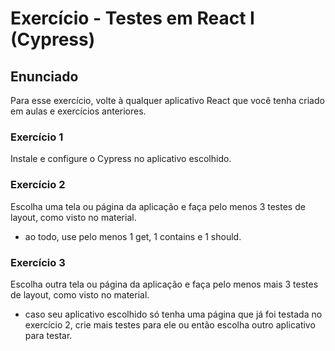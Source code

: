# Exercício - Testes em React I (Cypress)

## Enunciado

Para esse exercício, volte à qualquer aplicativo React que você tenha criado em aulas e exercícios anteriores.

### Exercício 1

Instale e configure o Cypress no aplicativo escolhido.

### Exercício 2

Escolha uma tela ou página da aplicação e faça pelo menos 3 testes de layout, como visto no material.
- ao todo, use pelo menos 1 get, 1 contains e 1 should.

### Exercício 3

Escolha outra tela ou página da aplicação e faça pelo menos mais 3 testes de layout, como visto no material.
- caso seu aplicativo escolhido só tenha uma página que já foi testada no exercício 2, crie mais testes para ele ou então escolha outro aplicativo para testar.
